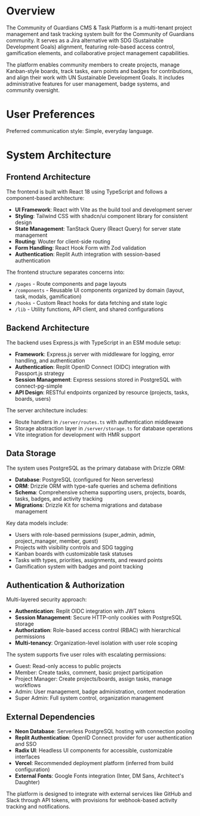 # Overview

The Community of Guardians CMS & Task Platform is a multi-tenant project management and task tracking system built for the Community of Guardians community. It serves as a Jira alternative with SDG (Sustainable Development Goals) alignment, featuring role-based access control, gamification elements, and collaborative project management capabilities.

The platform enables community members to create projects, manage Kanban-style boards, track tasks, earn points and badges for contributions, and align their work with UN Sustainable Development Goals. It includes administrative features for user management, badge systems, and community oversight.

# User Preferences

Preferred communication style: Simple, everyday language.

# System Architecture

## Frontend Architecture

The frontend is built with React 18 using TypeScript and follows a component-based architecture:

- **UI Framework**: React with Vite as the build tool and development server
- **Styling**: Tailwind CSS with shadcn/ui component library for consistent design
- **State Management**: TanStack Query (React Query) for server state management
- **Routing**: Wouter for client-side routing
- **Form Handling**: React Hook Form with Zod validation
- **Authentication**: Replit Auth integration with session-based authentication

The frontend structure separates concerns into:
- `/pages` - Route components and page layouts
- `/components` - Reusable UI components organized by domain (layout, task, modals, gamification)
- `/hooks` - Custom React hooks for data fetching and state logic
- `/lib` - Utility functions, API client, and shared configurations

## Backend Architecture

The backend uses Express.js with TypeScript in an ESM module setup:

- **Framework**: Express.js server with middleware for logging, error handling, and authentication
- **Authentication**: Replit OpenID Connect (OIDC) integration with Passport.js strategy
- **Session Management**: Express sessions stored in PostgreSQL with connect-pg-simple
- **API Design**: RESTful endpoints organized by resource (projects, tasks, boards, users)

The server architecture includes:
- Route handlers in `/server/routes.ts` with authentication middleware
- Storage abstraction layer in `/server/storage.ts` for database operations
- Vite integration for development with HMR support

## Data Storage

The system uses PostgreSQL as the primary database with Drizzle ORM:

- **Database**: PostgreSQL (configured for Neon serverless)
- **ORM**: Drizzle ORM with type-safe queries and schema definitions
- **Schema**: Comprehensive schema supporting users, projects, boards, tasks, badges, and activity tracking
- **Migrations**: Drizzle Kit for schema migrations and database management

Key data models include:
- Users with role-based permissions (super_admin, admin, project_manager, member, guest)
- Projects with visibility controls and SDG tagging
- Kanban boards with customizable task statuses
- Tasks with types, priorities, assignments, and reward points
- Gamification system with badges and point tracking

## Authentication & Authorization

Multi-layered security approach:

- **Authentication**: Replit OIDC integration with JWT tokens
- **Session Management**: Secure HTTP-only cookies with PostgreSQL storage
- **Authorization**: Role-based access control (RBAC) with hierarchical permissions
- **Multi-tenancy**: Organization-level isolation with user role scoping

The system supports five user roles with escalating permissions:
- Guest: Read-only access to public projects
- Member: Create tasks, comment, basic project participation
- Project Manager: Create projects/boards, assign tasks, manage workflows
- Admin: User management, badge administration, content moderation
- Super Admin: Full system control, organization management

## External Dependencies

- **Neon Database**: Serverless PostgreSQL hosting with connection pooling
- **Replit Authentication**: OpenID Connect provider for user authentication and SSO
- **Radix UI**: Headless UI components for accessible, customizable interfaces
- **Vercel**: Recommended deployment platform (inferred from build configuration)
- **External Fonts**: Google Fonts integration (Inter, DM Sans, Architect's Daughter)

The platform is designed to integrate with external services like GitHub and Slack through API tokens, with provisions for webhook-based activity tracking and notifications.